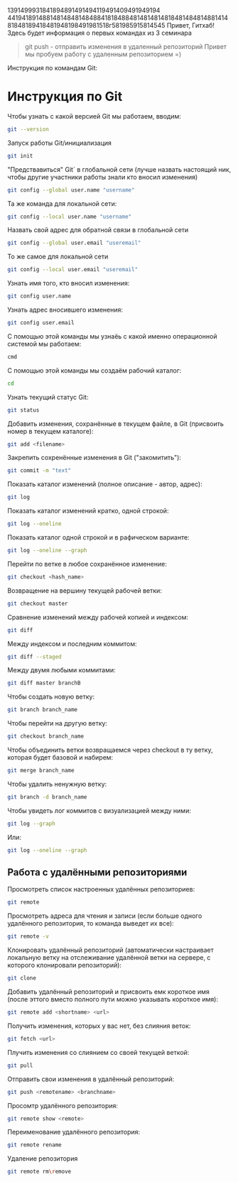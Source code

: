 1391499931841894891491494119491409491949194
4419418914881481484814848841818488481481481481848148481488141481848189418481948198491981518г581985915814545
Привет, Гитхаб! Здесь будет информация о первых командах из 3 семинара
> git push - отправить изменения в удаленный репозиторий 
Привет мы пробуем работу с удаленным репозиторием =)

Инструкция по командам Git:
# Инструкция по Git

Чтобы узнать с какой версией Git мы работаем, вводим:

```sh
git --version
```

Запуск работы Git/инициализация

```sh
git init
```

"Предствавиться" Git` в глобальной сети (лучше назвать настоящий ник, чтобы другие участники работы знали кто вносил изменения)

```sh
git config --global user.name "username"
```

Та же команда для локальной сети:

```sh
git config --local user.name "username"
```

Назвать свой адрес для обратной связи в глобальной сети
```sh
git config --global user.email "useremail"
```

То же самое для локальной сети
```sh
git config --local user.email "useremail"
```

Узнать имя того, кто вносил изменения:

```sh
git config user.name
```

Узнать адрес вносившего изменения:

```sh
git config user.email
```

С помощью этой команды мы узнаёь с какой именно операционной системой мы работаем:

```sh
cmd
```

С помощью этой команды мы создаём рабочий каталог:

```sh
cd
```

Узнать текущий статус Git:

```sh
git status
```

Добавить изменения, сохранённые в текущем файле, в Git (присвоить номер в текущем каталоге):

```sh
git add <filename>
```

Закрепить сохренённые изменения в Git ("закомитить"):

```sh
git commit -m "text"
```

Показать каталог изменений (полное описание - автор, адрес):

```sh
git log
```

Показать каталог изменений кратко, одной строкой:

```sh
git log --oneline
```

Показать каталог одной строкой и в рафическом варианте:

```sh
git log --oneline --graph
```

Перейти по ветке в любое сохранённое изменение:

```sh
git checkout <hash_name>
```

Возвращение на вершину текущей рабочей ветки:

```sh
git checkout master
```

Сравнение изменений между рабочей копией и индексом:

```sh
git diff
```

Между индексом и последним коммитом:

```sh
git diff --staged
```

Между двумя любыми коммитами:

```sh
git diff master branchB
```
Чтобы создать новую ветку:

```sh
git branch branch_name
```

Чтобы перейти на другую ветку:

```sh
git checkout branch_name
```

Чтобы объединить ветки возвращаемся через checkout в ту ветку, которая будет базовой и набирем:

```sh
git merge branch_name
```

Чтобы удалить ненужную ветку:

```sh
git branch -d branch_name
```
Чтобы увидеть лог коммитов с визуализацией между ними:

```sh
git log --graph
```

Или:

```sh
git log --oneline --graph
```

## Работа с удалёнными репозиториями

Просмотреть список настроенных удалённых репозиториев:

```sh
git remote
```

Просмотреть адреса для чтения и записи (если больше одного удалённого репозитория, то команда выведет их все):

```sh
git remote -v
```

Клонировать удалённый репозиторий (автоматически настраивает локальную ветку на отслеживание удалённой ветки на сервере, с которого клонировали репозиторий):

```sh
git clone
```

Добавить удалённый репозиторий и присвоить емк короткое имя (после эттого вместо полного пути можно указывать короткое имя):

```sh
git remote add <shortname> <url>
```

Получить изменения, которых у вас нет, без слияния веток:

```sh
git fetch <url>
```

Плучить изменения со слиянием со своей текущей веткой:

```sh
git pull
```

Отправить свои изменения в удалённый репозиторий:

```sh
git push <remotename> <branchname>
```

Просомтр удалённого репозитория:

```sh
git remote show <remote>
```

Переименование удалённого репозитория:

```sh
git remote rename
```

Удаление репозитория

```sh
git remote rm\remove
